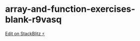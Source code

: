# array-and-function-exercises-blank-r9vasq

[Edit on StackBlitz ⚡️](https://stackblitz.com/edit/array-and-function-exercises-blank-r9vasq)